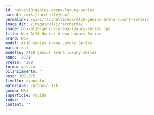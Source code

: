 ```yaml
---
id: nox-at10-genius-arena-luxury-series
parent: /wiki/racchette/nox/
permalink: /wiki/racchette/nox/at10-genius-arena-luxury-series/
image_dir: /images/wiki/racchette/
image: nox-at10-genius-arena-luxury-series.jpg
title: Nox At10 Genius Arena Luxury Series
brand: Nox
model: At10 Genius Arena Luxury Series
marca: nox
modello: AT10 genius arena luxury series
anno: '2021'
prezzo: '288'
forma: goccia
bilanciamento: ''
peso: 360-375
livello: avanzato
materiale: carbonio 12k
gomma: HR3
superficie: ruvida
index: ''
content: ''
---
```

